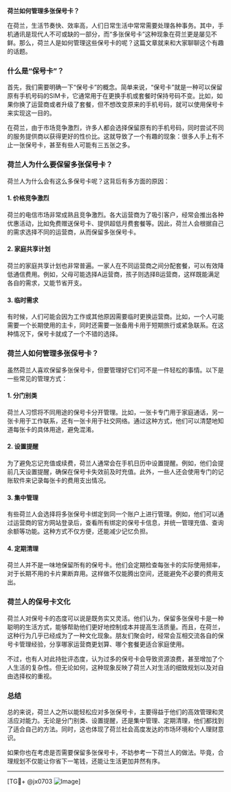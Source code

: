 **荷兰如何管理多张保号卡？**

在荷兰，生活节奏快、效率高，人们日常生活中常常需要处理各种事务。其中，手机通讯是现代人不可或缺的一部分，而“多张保号卡”这种现象在荷兰更是屡见不鲜。那么，荷兰人是如何管理这些保号卡的呢？这篇文章就来和大家聊聊这个有趣的话题。

### 什么是“保号卡”？

首先，我们需要明确一下“保号卡”的概念。简单来说，“保号卡”就是一种可以保留原有手机号码的SIM卡，它通常用于在更换手机或套餐时保持号码不变。比如，如果你换了运营商或者升级了套餐，但不想改变原来的手机号码，就可以使用保号卡来实现这一目的。

在荷兰，由于市场竞争激烈，许多人都会选择保留原有的手机号码，同时尝试不同的服务提供商以获得更好的性价比。这就导致了一个有趣的现象：很多人手上有不止一张保号卡，甚至有些人可能有三五张之多。

### 荷兰人为什么要保留多张保号卡？

荷兰人为什么会有这么多保号卡呢？这背后有多方面的原因：

#### 1. **价格竞争激烈**
荷兰的电信市场非常成熟且竞争激烈。各大运营商为了吸引客户，经常会推出各种优惠活动，比如免费赠送保号卡、提供超低月费套餐等。因此，荷兰人会根据自己的需求选择不同的运营商，从而保留多张保号卡。

#### 2. **家庭共享计划**
荷兰的家庭共享计划也非常普遍。一家人在不同运营商之间分配套餐，可以有效降低通信费用。例如，父母可能选择A运营商，孩子则选择B运营商，这样既能满足各自的需求，又能节省开支。

#### 3. **临时需求**
有时候，人们可能会因为工作或其他原因需要临时更换运营商。比如，一个人可能需要一个长期使用的主卡，同时还需要一张备用卡用于短期旅行或紧急联系。在这种情况下，保号卡就成了一个不错的选择。

### 荷兰人如何管理多张保号卡？

虽然荷兰人喜欢保留多张保号卡，但要管理好它们可不是一件轻松的事情。以下是一些常见的管理方式：

#### 1. **分门别类**
荷兰人习惯将不同用途的保号卡分开管理。比如，一张卡专门用于家庭通话，另一张卡用于工作联系，还有一张卡用于社交网络。通过这种方式，他们可以清楚地知道每张卡的具体用途，避免混淆。

#### 2. **设置提醒**
为了避免忘记充值或续费，荷兰人通常会在手机日历中设置提醒。例如，他们会提前几天设置提醒，确保在保号卡失效前及时充值。此外，一些人还会使用专门的记账软件来记录每张卡的费用支出情况。

#### 3. **集中管理**
有些荷兰人会选择将多张保号卡绑定到同一个账户上进行管理。例如，他们可以通过运营商的官方网站登录后，查看所有绑定的保号卡信息，并统一管理充值、查询余额等功能。这种方式不仅方便，还能减少记忆负担。

#### 4. **定期清理**
荷兰人并不是一味地保留所有的保号卡。他们会定期检查每张卡的实际使用频率，对于长期不用的卡片果断弃用。这样做不仅能腾出空间，还能避免不必要的费用支出。

### 荷兰人的保号卡文化

荷兰人对保号卡的态度可以说是既务实又灵活。他们认为，保留多张保号卡是一种聪明的生活方式，能够帮助他们更好地控制成本并提高生活质量。而且，在荷兰，这种行为几乎已经成为了一种文化现象。朋友们聚会时，经常会互相交流各自的保号卡管理经验，分享哪家运营商更划算、哪个套餐更适合家庭使用。

不过，也有人对此持批评态度，认为过多的保号卡会导致资源浪费，甚至增加了个人生活的复杂性。但无论如何，这种现象反映了荷兰人对生活的细致规划以及对自由选择权的重视。

### 总结

总的来说，荷兰人之所以能轻松应对多张保号卡，主要得益于他们的高效管理和灵活应对能力。无论是分门别类、设置提醒，还是集中管理、定期清理，他们都找到了适合自己的方法。同时，这也体现了荷兰社会高度发达的市场环境和个人理财意识。

如果你也在考虑是否需要保留多张保号卡，不妨参考一下荷兰人的做法。毕竟，合理规划不仅能让你省下一笔钱，还能让生活更加井然有序。

---

[TG💪+ @jx0703 ![Image](https://github.com/user-attachments/assets/dbca1d08-cadb-493c-b0ec-ad6f7a83f270)]